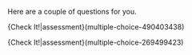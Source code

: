 Here are a couple of questions for you.

{Check It!|assessment}(multiple-choice-490403438)


{Check It!|assessment}(multiple-choice-269499423)
